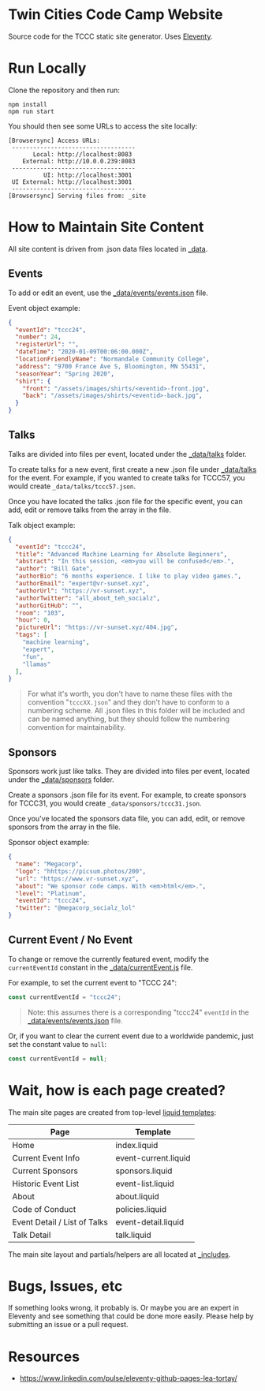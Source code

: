 # Twin Cities Code Camp Website

Source code for the TCCC static site generator. 
Uses [Eleventy](https://11ty.dev).

# Run Locally

Clone the repository and then run:

```
npm install
npm run start
```

You should then see some URLs to access the site locally:

```
[Browsersync] Access URLs:
 -----------------------------------
       Local: http://localhost:8083
    External: http://10.0.0.239:8083
 -----------------------------------
          UI: http://localhost:3001
 UI External: http://localhost:3001
 -----------------------------------
[Browsersync] Serving files from: _site
```

# How to Maintain Site Content

All site content is driven from .json data files located in
[_data](_data).

## Events

To add or edit an event, use the 
[_data/events/events.json](_data/events/events.json) file.

Event object example:

```json
{
  "eventId": "tccc24",
  "number": 24,
  "registerUrl": "",
  "dateTime": "2020-01-09T00:06:00.000Z",
  "locationFriendlyName": "Normandale Community College",
  "address": "9700 France Ave S, Bloomington, MN 55431",
  "seasonYear": "Spring 2020",
  "shirt": { 
    "front": "/assets/images/shirts/<eventid>-front.jpg",
    "back": "/assets/images/shirts/<eventid>-back.jpg",
  }
}
```

## Talks

Talks are divided into files per event, located under the 
[_data/talks](_data/talks) folder. 

To create talks for a new event, first create a new .json file 
under [_data/talks](_data/talks) for the event. For example,
if you wanted to create talks for TCCC57, you would create
`_data/talks/tccc57.json`. 

Once you have located the talks .json file for the specific event,
you can add, edit or remove talks from the array in the file.

Talk object example:

```json
{
  "eventId": "tccc24",
  "title": "Advanced Machine Learning for Absolute Beginners",
  "abstract": "In this session, <em>you will be confused</em>.",
  "author": "Bill Gate",
  "authorBio": "6 months experience. I like to play video games.",
  "authorEmail": "expert@vr-sunset.xyz",
  "authorUrl": "https://vr-sunset.xyz",
  "authorTwitter": "all_about_teh_socialz",
  "authorGitHub": "",
  "room": "103",
  "hour": 0,
  "pictureUrl": "https://vr-sunset.xyz/404.jpg",
  "tags": [
    "machine learning",
    "expert",
    "fun",
    "llamas"
  ],
}
```

> For what it's worth, you don't have to name these files with
> the convention "`tcccXX.json`"
> and they don't have to conform to a numbering scheme. All .json
> files in this folder will be included and can be named anything, but
> they should follow the numbering convention for maintainability.

## Sponsors

Sponsors work just like talks. They are divided into files per event,
located under the [_data/sponsors](_data/sponsors) folder.

Create a sponsors .json file for its event. For example, to create
sponsors for TCCC31, you would create `_data/sponsors/tccc31.json`.

Once you've located the sponsors data file, you can add, edit, or 
remove sponsors from the array in the file.

Sponsor object example:

```json
{
  "name": "Megacorp",
  "logo": "hhttps://picsum.photos/200",
  "url": "https://www.vr-sunset.xyz",
  "about": "We sponsor code camps. With <em>html</em>.",
  "level": "Platinum",
  "eventId": "tccc24",
  "twitter": "@megacorp_socialz_lol"
}
```

## Current Event / No Event

To change or remove the currently featured event, modify the
`currentEventId` constant in the [_data/currentEvent.js](_data/currentEvent.js)
file.

For example, to set the current event to "TCCC 24":

```javascript
const currentEventId = "tccc24";
```

> Note: this assumes there is a corresponding "tccc24" `eventId` in the
> [_data/events/events.json](_data/events/events.json) file.

Or, if you want to clear the current event due to a worldwide pandemic,
just set the constant value to `null`:

```javascript
const currentEventId = null;
```

# Wait, how is each page created?

The main site pages are created from top-level 
[liquid templates](https://shopify.github.io/liquid/basics/introduction/):

| Page | Template |
| ---- | -------- |
| Home | index.liquid |
| Current Event Info | event-current.liquid |
| Current Sponsors | sponsors.liquid |
| Historic Event List | event-list.liquid |
| About | about.liquid |
| Code of Conduct | policies.liquid |
| Event Detail / List of Talks | event-detail.liquid |
| Talk Detail | talk.liquid |

The main site layout and partials/helpers are all located 
at [_includes](_includes).


# Bugs, Issues, etc

If something looks wrong, it probably is. Or maybe you are an expert
in Eleventy and see something that could be done more easily. 
Please help by submitting an issue or a pull request.

# Resources

- https://www.linkedin.com/pulse/eleventy-github-pages-lea-tortay/


